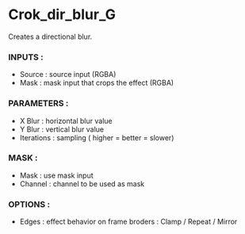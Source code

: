 # Crok_dir_blur_G

Creates a directional blur.

### INPUTS :
- Source : source input (RGBA)
- Mask : mask input that crops the effect (RGBA)


### PARAMETERS :
- X Blur : horizontal blur value
- Y Blur : vertical blur value
- Iterations : sampling ( higher = better = slower)

### MASK :
- Mask : use mask input
- Channel : channel to be used as mask 

### OPTIONS :
- Edges :  effect behavior on frame broders : Clamp / Repeat / Mirror